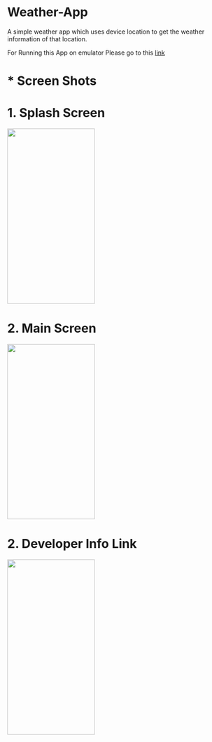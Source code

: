# Weather-App
A simple weather app which uses device location to get the weather information of that location.

For Running this App on emulator Please go to this <a href="https://appetize.io/app/8jt2uftk88t19y19xjkzprux30?device=nexus5&scale=75&orientation=portrait&osVersion=11.0">link</a>

# * Screen Shots

# 1. Splash Screen
<img src ="https://user-images.githubusercontent.com/68765059/118444609-fbfab680-b70a-11eb-9137-95ce2fb5fc21.gif" width= "200" height ="400">

# 2. Main Screen
<img src ="https://user-images.githubusercontent.com/68765059/118445521-2bf68980-b70c-11eb-9bbb-6bffcc29aab2.jpg" width= "200" height ="400"> 

# 2. Developer Info Link
<img src ="https://user-images.githubusercontent.com/68765059/118446003-c35bdc80-b70c-11eb-9ed2-3cab1dbe7b75.jpeg" width= "200" height ="400"> 
